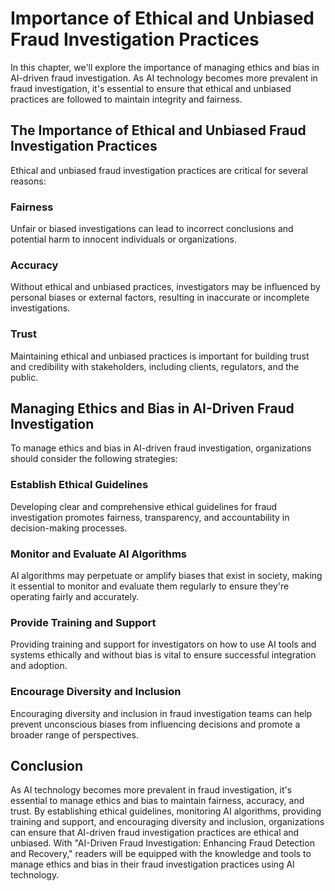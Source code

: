 Importance of Ethical and Unbiased Fraud Investigation Practices
======================================================================================================================================

In this chapter, we'll explore the importance of managing ethics and bias in AI-driven fraud investigation. As AI technology becomes more prevalent in fraud investigation, it's essential to ensure that ethical and unbiased practices are followed to maintain integrity and fairness.

The Importance of Ethical and Unbiased Fraud Investigation Practices
--------------------------------------------------------------------

Ethical and unbiased fraud investigation practices are critical for several reasons:

### Fairness

Unfair or biased investigations can lead to incorrect conclusions and potential harm to innocent individuals or organizations.

### Accuracy

Without ethical and unbiased practices, investigators may be influenced by personal biases or external factors, resulting in inaccurate or incomplete investigations.

### Trust

Maintaining ethical and unbiased practices is important for building trust and credibility with stakeholders, including clients, regulators, and the public.

Managing Ethics and Bias in AI-Driven Fraud Investigation
---------------------------------------------------------

To manage ethics and bias in AI-driven fraud investigation, organizations should consider the following strategies:

### Establish Ethical Guidelines

Developing clear and comprehensive ethical guidelines for fraud investigation promotes fairness, transparency, and accountability in decision-making processes.

### Monitor and Evaluate AI Algorithms

AI algorithms may perpetuate or amplify biases that exist in society, making it essential to monitor and evaluate them regularly to ensure they're operating fairly and accurately.

### Provide Training and Support

Providing training and support for investigators on how to use AI tools and systems ethically and without bias is vital to ensure successful integration and adoption.

### Encourage Diversity and Inclusion

Encouraging diversity and inclusion in fraud investigation teams can help prevent unconscious biases from influencing decisions and promote a broader range of perspectives.

Conclusion
----------

As AI technology becomes more prevalent in fraud investigation, it's essential to manage ethics and bias to maintain fairness, accuracy, and trust. By establishing ethical guidelines, monitoring AI algorithms, providing training and support, and encouraging diversity and inclusion, organizations can ensure that AI-driven fraud investigation practices are ethical and unbiased. With "AI-Driven Fraud Investigation: Enhancing Fraud Detection and Recovery," readers will be equipped with the knowledge and tools to manage ethics and bias in their fraud investigation practices using AI technology.
